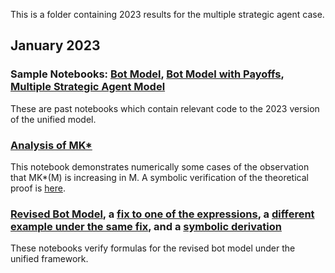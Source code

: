 This is a folder containing 2023 results for the multiple strategic agent case.

## January 2023

### Sample Notebooks: [Bot Model](https://github.com/weiliubc/strategic_influencer_of_naive_agents/blob/main/multiple_agent_case/bot_model_sample.ipynb), [Bot Model with Payoffs](https://github.com/weiliubc/strategic_influencer_of_naive_agents/blob/main/multiple_agent_case/bot_model_sample_with_payoffs.ipynb), [Multiple Strategic Agent Model](https://github.com/weiliubc/strategic_influencer_of_naive_agents/blob/main/multiple_agent_case/multi_model_sample.ipynb)
These are past notebooks which contain relevant code to the 2023 version of the unified model.

### [Analysis of MK*](https://github.com/weiliubc/strategic_influencer_of_naive_agents/blob/main/multiple_agent_case/mk_star.ipynb)
This notebook demonstrates numerically some cases of the observation that MK*(M) is increasing in M. A symbolic verification of the theoretical proof is [here](https://github.com/weiliubc/strategic_influencer_of_naive_agents/blob/main/multiple_agent_case/mk_star_sign.ipynb).

### [Revised Bot Model](https://github.com/weiliubc/strategic_influencer_of_naive_agents/blob/main/multiple_agent_case/revised_bot_model.ipynb), a [fix to one of the expressions](https://github.com/weiliubc/strategic_influencer_of_naive_agents/blob/main/multiple_agent_case/revised_bot_model_redo.ipynb), a [different example under the same fix](https://github.com/weiliubc/strategic_influencer_of_naive_agents/blob/main/multiple_agent_case/revised_bot_model_redo2.ipynb), and a [symbolic derivation](https://github.com/weiliubc/strategic_influencer_of_naive_agents/blob/main/multiple_agent_case/symbolic_bot_K_verification.ipynb)
These notebooks verify formulas for the revised bot model under the unified framework.

